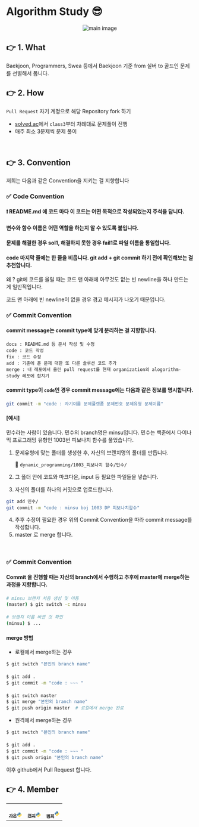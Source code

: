 # Algorithm Study 😎
<div align = "center">
<img src="./README.assets/img.gif" alt="main image">
</div>


## 👉 1. What
Baekjoon, Programmers, Swea 등에서 Baekjoon 기준 from 실버 to 골드인 문제를 선별해서 풉니다. 
	<br>

## 👉 2.  How

`Pull Request` 자기 계정으로 해당 Repository fork 하기

- [solved.ac](https://solved.ac/)에서 `class3`부터 차례대로 문제풀이 진행
- 매주 최소 3문제씩 문제 풀이
<br>

## 👉 3. Convention
저희는 다음과 같은 Convention을 지키는 걸 지향합니다
	<br>

### ✅  Code Convention

#### ❗ README.md 에 코드 마다 이 코드는 **어떤 목적**으로 작성되었는지 주석을 답니다.
#### 변수와 함수 이름은 어떤 역할을 하는지 알 수 있도록 붙입니다.

#### 문제를 해결한 경우 sol1, 해결하지 못한 경우 fail1로 파일 이름을 통일합니다.

#### code 마지막 줄에는 한 줄을 비웁니다. git add + git commit 하기 전에 확인해보는 걸 추천합니다.

왜 ? git에 코드를 올릴 때는 코드 맨 아래에 아무것도 없는 빈 newline을 하나 만드는 게 일반적입니다.

코드 맨 아래에 빈 newline이 없을 경우 경고 메시지가 나오기 때문입니다.
	<br>

### ✅ Commit Convention

#### commit message는 commit type에 맞게 분리하는 걸 지향합니다.
```
docs : README.md 등 문서 작성 및 수정
code : 코드 작성
fix : 코드 수정
add : 기존에 푼 문제 대한 또 다른 솔루션 코드 추가
merge : 내 레포에서 올린 pull request를 현재 organization의 alogorithm-study 레포에 합치기
```
#### commit type이 `code`인 경우 commit message에는 다음과 같은 정보를 명시합니다.

```bash
git commit -m "code : 자기이름 문제플랫폼 문제번호 문제유형 문제이름"  
```
#### [예시]

민수라는 사람이 있습니다. 민수의 branch명은 minsu입니다. 민수는 백준에서 다이나믹 프로그래밍 유형인 1003번 피보나치 함수를 풀었습니다.

1. 문제유형에 맞는 폴더를 생성한 후, 자신의 브랜치명의 폴더를 만듭니다.

   📁 `dynamic_programming/1003_피보나치 함수/민수/`

2. 그 폴더 안에 코드와 마크다운, input 등 필요한 파일들을 넣습니다.
3. 자신의 폴더를 하나의 커밋으로 업로드합니다.

```bash
git add 민수/
git commit -m "code : minsu boj 1003 DP 피보나치함수"
```
4. 추후 수정이 필요한 경우 위의 Commit Convention을 따라 commit message를 작성합니다.
5. master 로 merge 합니다.
<br>

### ✅ Commit Convention
#### Commit 을 진행할 때는 자신의 branch에서 수행하고 추후에 master에 merge하는 과정을 지향합니다.
```bash
# minsu 브랜치 처음 생성 및 이동
(master) $ git switch -c minsu

# 브랜치 이름 바뀐 것 확인
(minsu) $ ...
```



#### merge 방법

- 로컬에서 merge하는 경우

```bash
$ git switch "본인의 branch name"

$ git add .
$ git commit -m "code : ~~~ "

$ git switch master
$ git merge "본인의 branch name"
$ git push origin master  # 로컬에서 merge 완료
```



- 원격에서 merge하는 경우

```bash
$ git switch "본인의 branch name"

$ git add .
$ git commit -m "code : ~~~ "
$ git push origin "본인의 branch name"
```

이후 github에서 Pull Request 합니다.
	<br>

## 👉 4. Member

<div align = "center">
<table style="width: 100%;">
  <tr>
    <td align="center"><a href="https://github.com/Gyagya00"><img src="https://avatars.githubusercontent.com/u/35443131?v=4" width="100px;" alt=""/><br /><sub><b>가은</b><img src="https://raw.githubusercontent.com/devicons/devicon/master/icons/python/python-original.svg" alt="python" width="15" height="15"/></sub></a><br /></td>
    <td align="center"><a href="https://github.com/yeonjii"><img src="https://avatars.githubusercontent.com/u/77573938?v=4" width="100px;" alt=""/><br /><sub><b>연지</b><img src="https://raw.githubusercontent.com/devicons/devicon/master/icons/python/python-original.svg" alt="python" width="15" height="15"/></sub></a><br /></td>
    <td align="center"><a href="https://github.com/ssabum"><img src="https://avatars.githubusercontent.com/u/77424000?v=4" width="100px;" alt=""/><br /><sub><b>범희</b></sub><img src="https://raw.githubusercontent.com/devicons/devicon/master/icons/python/python-original.svg" alt="python" width="15" height="15"/></a><br /></td>
  </tr>
</table>
</div>

